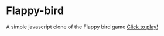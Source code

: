 # Flappy-bird
A simple javascript clone of the Flappy bird game [Click to play!](https://ashish0kumar.github.io/Flappy-bird/)
